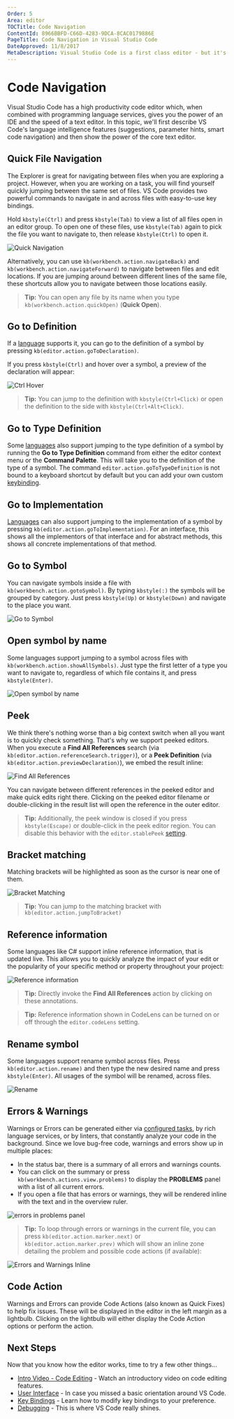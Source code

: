 ```yaml
---
Order: 5
Area: editor
TOCTitle: Code Navigation
ContentId: 8966BBFD-C66D-4283-9DCA-8CAC0179886E
PageTitle: Code Navigation in Visual Studio Code
DateApproved: 11/8/2017
MetaDescription: Visual Studio Code is a first class editor - but it's also so much more with features such as IntelliSense and smart code navigation.
---
```

# Code Navigation

Visual Studio Code has a high productivity code editor which, when combined with programming language services, gives you the power of an IDE and the speed of a text editor. In this topic, we'll first describe VS Code's language intelligence features (suggestions, parameter hints, smart code navigation) and then show the power of the core text editor.

## Quick File Navigation

The Explorer is great for navigating between files when you are exploring a project. However, when you are working on a task, you will find yourself quickly jumping between the same set of files. VS Code provides two powerful commands to navigate in and across files with easy-to-use key bindings.

Hold `kbstyle(Ctrl)` and press `kbstyle(Tab)` to view a list of all files open in an editor group. To open one of these files, use `kbstyle(Tab)` again to pick the file you want to navigate to, then release `kbstyle(Ctrl)` to open it.

![Quick Navigation](images/editingevolved/quicknav.png)

Alternatively, you can use `kb(workbench.action.navigateBack)` and `kb(workbench.action.navigateForward)` to navigate between files and edit locations. If you are jumping around between different lines of the same file, these shortcuts allow you to navigate between those locations easily.

>**Tip:** You can open any file by its name when you type `kb(workbench.action.quickOpen)` (**Quick Open**).

## Go to Definition

If a [language](/docs/languages/overview.md) supports it, you can go to the definition of a symbol by pressing `kb(editor.action.goToDeclaration)`.

If you press `kbstyle(Ctrl)` and hover over a symbol, a preview of the declaration will appear:

![Ctrl Hover](images/editingevolved/ctrlhover.png)

> **Tip:** You can jump to the definition with `kbstyle(Ctrl+Click)` or open the definition to the side with `kbstyle(Ctrl+Alt+Click)`.

## Go to Type Definition

Some [languages](/docs/languages/overview.md) also support jumping to the type definition of a symbol by running the **Go to Type Definition** command from either the editor context menu or the **Command Palette**. This will take you to the definition of the type of a symbol. The command `editor.action.goToTypeDefinition` is not bound to a keyboard shortcut by default but you can add your own custom [keybinding](/docs/getstarted/keybindings.md).

## Go to Implementation

[Languages](/docs/languages/overview.md) can also support jumping to the implementation of a symbol by pressing `kb(editor.action.goToImplementation)`. For an interface, this shows all the implementors of that interface and for abstract methods, this shows all concrete implementations of that method.

## Go to Symbol

You can navigate symbols inside a file with `kb(workbench.action.gotoSymbol)`. By typing `kbstyle(:)` the symbols will be grouped by category. Just press `kbstyle(Up)` or `kbstyle(Down)` and navigate to the place you want.

![Go to Symbol](images/editingevolved/gotosymbol.png)

## Open symbol by name

Some languages support jumping to a symbol across files with `kb(workbench.action.showAllSymbols)`. Just type the first letter of a type you want to navigate to, regardless of which file contains it, and press `kbstyle(Enter)`.

![Open symbol by name](images/editingevolved/symbol.png)

## Peek

We think there's nothing worse than a big context switch when all you want is to quickly check something. That's why we support peeked editors. When you execute a **Find All References** search (via `kb(editor.action.referenceSearch.trigger)`), or a **Peek Definition** (via `kb(editor.action.previewDeclaration)`), we embed the result inline:

![Find All References](images/editingevolved/references.png)

You can navigate between different references in the peeked editor and make quick edits right there. Clicking on the peeked editor filename or double-clicking in the result list will open the reference in the outer editor.

> **Tip:** Additionally, the peek window is closed if you press `kbstyle(Escape)` or double-click in the peek editor region. You can disable this behavior with the `editor.stablePeek` [setting](/docs/getstarted/settings.md).

## Bracket matching

Matching brackets will be highlighted as soon as the cursor is near one of them.

![Bracket Matching](images/editingevolved/brackets.png)

> **Tip:** You can jump to the matching bracket with `kb(editor.action.jumpToBracket)`

## Reference information

Some languages like C# support inline reference information, that is updated live. This allows you to quickly analyze the impact of your edit or the popularity of your specific method or property throughout your project:

![Reference information](images/editingevolved/referenceinfo.png)

> **Tip:** Directly invoke the **Find All References** action by clicking on these annotations.

> **Tip:** Reference information shown in CodeLens can be turned on or off through the `editor.codeLens` setting.

## Rename symbol

Some languages support rename symbol across files. Press `kb(editor.action.rename)` and then type the new desired name and press `kbstyle(Enter)`. All usages of the symbol will be renamed, across files.

![Rename](images/editingevolved/rename.png)

## Errors & Warnings

Warnings or Errors can be generated either via [configured tasks](/docs/editor/tasks.md), by rich language services, or by linters, that constantly analyze your code in the background. Since we love bug-free code, warnings and errors show up in multiple places:

* In the status bar, there is a summary of all errors and warnings counts.
* You can click on the summary or press `kb(workbench.actions.view.problems)` to display the **PROBLEMS** panel with a list of all current errors.
* If you open a file that has errors or warnings, they will be rendered inline with the text and in the overview ruler.

![errors in problems panel](images/editingevolved/errors.png)

> **Tip:** To loop through errors or warnings in the current file, you can press `kb(editor.action.marker.next)` or `kb(editor.action.marker.prev)` which will show an inline zone detailing the problem and possible code actions (if available):

![Errors and Warnings Inline](images/editingevolved/errorsinline.png)

## Code Action

Warnings and Errors can provide Code Actions (also known as Quick Fixes) to help fix issues. These will be displayed in the editor in the left margin as a lightbulb. Clicking on the lightbulb will either display the Code Action options or perform the action.

## Next Steps

Now that you know how the editor works, time to try a few other things...

* [Intro Video - Code Editing](/docs/introvideos/codeediting.md) - Watch an introductory video on code editing features.
* [User Interface](/docs/getstarted/userinterface.md) - In case you missed a basic orientation around VS Code.
* [Key Bindings](/docs/getstarted/keybindings.md) - Learn how to modify key bindings to your preference.
* [Debugging](/docs/editor/debugging.md) - This is where VS Code really shines.

